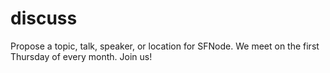 discuss
=======

Propose a topic, talk, speaker, or location for SFNode. We meet on the first Thursday of every month. Join us!
